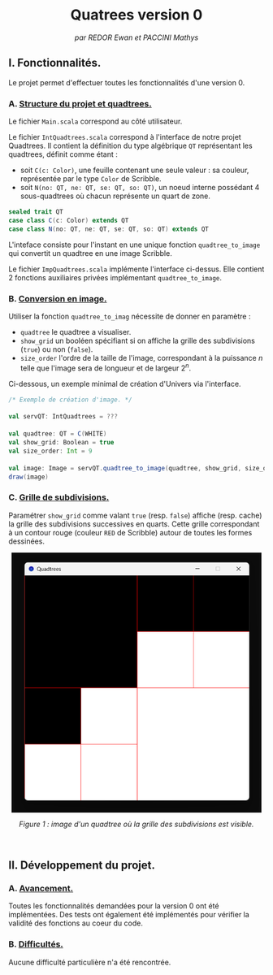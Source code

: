 <center>

# Quatrees version 0

*par REDOR Ewan et PACCINI Mathys*

</center>

## I. Fonctionnalités.

Le projet permet d'effectuer toutes les fonctionnalités d'une version 0.

### A. <u>Structure du projet et quadtrees.</u>

Le fichier `Main.scala` correspond au côté utilisateur.

Le fichier `IntQuadtrees.scala` correspond à l'interface de notre projet Quadtrees. Il contient la définition du type algébrique `QT` représentant les quadtrees, définit comme étant :

- soit `C(c: Color)`, une feuille contenant une seule valeur : sa couleur, représentée par le type `Color` de Scribble.
- soit `N(no: QT, ne: QT, se: QT, so: QT)`, un noeud interne possédant 4 sous-quadtrees où chacun représente un quart de zone.

```scala
sealed trait QT
case class C(c: Color) extends QT
case class N(no: QT, ne: QT, se: QT, so: QT) extends QT
```

L'inteface consiste pour l'instant en une unique fonction `quadtree_to_image` qui convertit un quadtree en une image Scribble.

Le fichier `ImpQuadtrees.scala` implémente l'interface ci-dessus. Elle contient 2 fonctions auxiliaires privées implémentant `quadtree_to_image`.

### B. <u>Conversion en image.</u>

Utiliser la fonction `quadtree_to_imag` nécessite de donner en paramètre :

- `quadtree` le quadtree a visualiser.
- `show_grid` un booléen spécifiant si on affiche la grille des subdivisions (`true`) ou non (`false`).
- `size_order` l'ordre de la taille de l'image, correspondant à la puissance $n$ telle que l'image sera de longueur et de largeur $2^n$.

Ci-dessous, un exemple minimal de création d'Univers via l'interface.

```scala
/* Exemple de création d'image. */

val servQT: IntQuadtrees = ???

val quadtree: QT = C(WHITE)
val show_grid: Boolean = true
val size_order: Int = 9

val image: Image = servQT.quadtree_to_image(quadtree, show_grid, size_order)
draw(image)
```

### C. <u>Grille de subdivisions.</u>

Paramétrer `show_grid` comme valant `true` (resp. `false`) affiche (resp. cache) la grille des subdivisions successives en quarts. Cette grille correspondant à un contour rouge (couleur `RED` de Scribble) autour de toutes les formes dessinées.

<img style="display: block; margin: auto; height: 512px;" src="images/grid.png">

<center>

*Figure 1 : image d'un quadtree où la grille des subdivisions est visible.*

</center>

<br>

## II. Développement du projet.

### A. <u>Avancement.</u>

Toutes les fonctionnalités demandées pour la version 0 ont été implémentées. Des tests ont également été implémentés pour vérifier la validité des fonctions au coeur du code.

### B. <u>Difficultés.</u>

Aucune difficulté particulière n'a été rencontrée.

